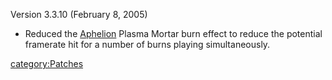 Version 3.3.10 (February 8, 2005)

-   Reduced the [Aphelion](Aphelion "wikilink") Plasma Mortar burn
    effect to reduce the potential framerate hit for a number of burns
    playing simultaneously.

[category:Patches](category:Patches "wikilink")